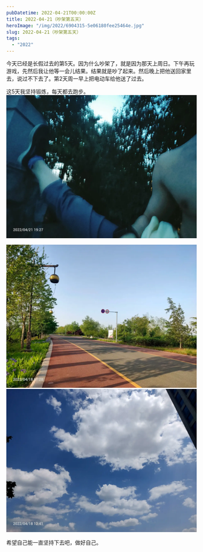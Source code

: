 ```yaml
---
pubDatetime: 2022-04-21T00:00:00Z
title: 2022-04-21（吵架第五天）
heroImage: "/img/2022/6904315-5e06180fee25464e.jpg"
slug: 2022-04-21（吵架第五天）
tags:
  - "2022"
---
```


今天已经是长假过去的第5天。因为什么吵架了，就是因为那天上周日。下午再玩游戏，先然后我让他等一会儿结果。结果就是吵了起来。然后晚上把他送回家里去，说过不下去了。第2天周一早上把电动车给他送了过去。

这5天我坚持锻炼，每天都去跑步。![](../../../../public/img/2022/6904315-5e06180fee25464e.jpg)

![](../../../../public/img/2022/6904315-bd481f70c3ef009d.jpg)
![](../../../../public/img/2022/6904315-a34c76b1a7b23d31.jpg)

希望自己能一直坚持下去吧，做好自己。
